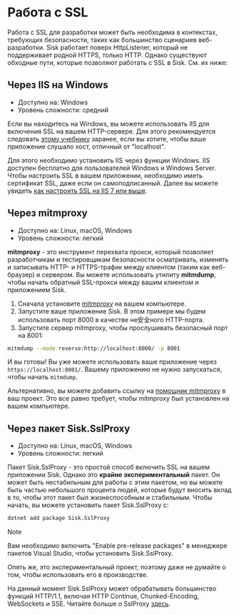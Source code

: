 # Работа с SSL

Работа с SSL для разработки может быть необходима в контекстах, требующих безопасности, таких как большинство сценариев веб-разработки. Sisk работает поверх HttpListener, который не поддерживает родной HTTPS, только HTTP. Однако существуют обходные пути, которые позволяют работать с SSL в Sisk. См. их ниже:

## Через IIS на Windows

- Доступно на: Windows
- Уровень сложности: средний

Если вы находитесь на Windows, вы можете использовать IIS для включения SSL на вашем HTTP-сервере. Для этого рекомендуется следовать [этому учебнику](/docs/registering-namespace) заранее, если вы хотите, чтобы ваше приложение слушало хост, отличный от "localhost".

Для этого необходимо установить IIS через функции Windows. IIS доступен бесплатно для пользователей Windows и Windows Server. Чтобы настроить SSL в вашем приложении, необходимо иметь сертификат SSL, даже если он самоподписанный. Далее вы можете увидеть [как настроить SSL на IIS 7 или выше](https://learn.microsoft.com/en-us/iis/manage/configuring-security/how-to-set-up-ssl-on-iis).

## Через mitmproxy

- Доступно на: Linux, macOS, Windows
- Уровень сложности: легкий

**mitmproxy** - это инструмент перехвата прокси, который позволяет разработчикам и тестировщикам безопасности осматривать, изменять и записывать HTTP- и HTTPS-трафик между клиентом (таким как веб-браузер) и сервером. Вы можете использовать утилиту **mitmdump**, чтобы начать обратный SSL-прокси между вашим клиентом и приложением Sisk.

1. Сначала установите [mitmproxy](https://mitmproxy.org/) на вашем компьютере.
2. Запустите ваше приложение Sisk. В этом примере мы будем использовать порт 8000 в качестве не安全ного HTTP-порта.
3. Запустите сервер mitmproxy, чтобы прослушивать безопасный порт на 8001:

```sh
mitmdump --mode reverse:http://localhost:8000/ -p 8001
```

И вы готовы! Вы уже можете использовать ваше приложение через `https://localhost:8001/`. Вашему приложению не нужно запускаться, чтобы начать `mitmdump`.

Альтернативно, вы можете добавить ссылку на [помощник mitmproxy](https://github.com/sisk-http/core/tree/main/extensions/Sisk.Helpers.mitmproxy) в ваш проект. Это все равно требует, чтобы mitmproxy был установлен на вашем компьютере.

## Через пакет Sisk.SslProxy

- Доступно на: Linux, macOS, Windows
- Уровень сложности: легкий

Пакет Sisk.SslProxy - это простой способ включить SSL на вашем приложении Sisk. Однако это **крайне экспериментальный** пакет. Он может быть нестабильным для работы с этим пакетом, но вы можете быть частью небольшого процента людей, которые будут вносить вклад в то, чтобы этот пакет был жизнеспособным и стабильным. Чтобы начать, вы можете установить пакет Sisk.SslProxy с:

```sh
dotnet add package Sisk.SslProxy
```

> [!NOTE]
>
> Вам необходимо включить "Enable pre-release packages" в менеджере пакетов Visual Studio, чтобы установить Sisk.SslProxy.

Опять же, это экспериментальный проект, поэтому даже не думайте о том, чтобы использовать его в производстве.

На данный момент Sisk.SslProxy может обрабатывать большинство функций HTTP/1.1, включая HTTP Continue, Chunked-Encoding, WebSockets и SSE. Читайте больше о SslProxy [здесь](/docs/extensions/ssl-proxy).